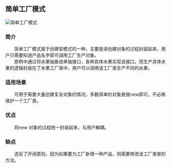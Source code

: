 ## 简单工厂模式

![简单工厂模式](https://github.com/GRain-long/ddstudy/tree/dev/ddstudy-designpattern/src/main/resources/image/simpleFactory.png)

### 简介
&emsp;&emsp;简单工厂模式属于创建型模式的一种，主要是讲创建对象的过程封装起来，用户只需要知道产品名字即可调用工厂生产对象。  
&emsp;&emsp;原例中通过将水果抽象成单独接口，各种具体水果实现该接口。而生产具体水果的逻辑封装在了水果工厂类中，用户可以调用该工厂类生产不同的水果。

### 适用场景
&emsp;&emsp;可用于需要大量创建复杂对象的情况，多数简单的对象直接new即可，不必再维护一个工厂类。

### 优点
&emsp;&emsp;将new 对象的过程统一封装起来，与用户解耦。

### 缺点
&emsp;&emsp;违反了开闭原则，因为如果要为工厂新增一种产品，则需要修改该工厂类里的方法。


